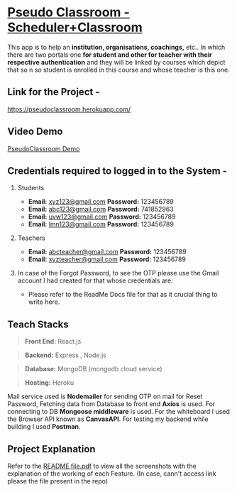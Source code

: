 # [Pseudo Classroom - Scheduler+Classroom](https://pseudoclassroom.herokuapp.com/)
This app is to help an **institution, organisations, coachings,** etc.. In which there are two portals one **for student and other for teacher with their respective authentication** and they will be linked by courses which depict that so n so student is enrolled in this course and whose teacher is this one.

## Link for the Project - 
https://pseudoclassroom.herokuapp.com/

## Video Demo
[PseudoClassroom Demo](https://drive.google.com/file/d/1OluxiZYxkCGdelwQbrCcflxhxT7yRgaS/view?usp=sharing)


## Credentials required to logged in to the System -

1. Students
      - **Email:** xyz123@gmail.com **Password:** 123456789
      - **Email:** abc123@gmail.com **Password:** 741852963
      - **Email:** uvw123@gmail.com **Password:** 123456789
      - **Email:** lmn123@gmail.com **Password:** 123456789

2. Teachers
      - **Email:** abcteacher@gmail.com **Password:** 123456789
      - **Email:** xyzteacher@gmail.com **Password:** 123456789

3. In case of the Forgot Password, to see the OTP please use the Gmail account I had created for that whose credentials are: 
      - Please refer to the ReadMe Docs file for that as it crucial thing to write here.
     
## Teach Stacks

> **Front End:** React.js

> **Backend:** Express , Node.js

> **Database:** MongoDB (mongodb cloud service)

> **Hosting:**  Heroku

Mail service used is **Nodemailer** for sending OTP on mail for Reset Password, Fetching data from Database to front end **Axios** is used. For connecting to DB **Mongoose middleware** is used. For the whiteboard I used the Browser API known as **CanvasAPI**. For testing my backend while building I used **Postman**.


## Project Explanation
Refer to the [README file.pdf](https://drive.google.com/file/d/1QYBVYLiD_H5pVyvs1xR3Ft5dTnRK4L3B/view?usp=sharing) to view all the screenshots with the explanation of the working of each Feature. (In case, cann't access link please the file present in the repo)

      
